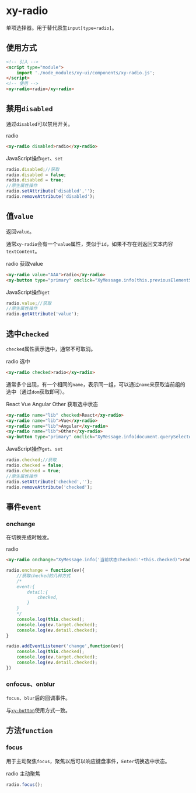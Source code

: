 # xy-radio

单项选择器。用于替代原生`input[type=radio]`。

## 使用方式

```html
<!-- 引入 -->
<script type="module">
    import './node_modules/xy-ui/components/xy-radio.js';
</script>
<!-- 使用 -->
<xy-radio>radio</xy-radio>
```

## 禁用`disabled`

通过`disabled`可以禁用开关。

<xy-radio disabled>radio</xy-radio>
<xy-switch checked onchange="this.previousElementSibling.disabled = this.checked;"></xy-switch>

```html
<xy-radio disabled>radio</xy-radio>
```

JavaScript操作`get`、`set`

```js
radio.disabled;//获取
radio.disabled = false;
radio.disabled = true;
//原生属性操作
radio.setAttribute('disabled','');
radio.removeAttribute('disabled');
```

## 值`value`

返回`value`。

通常`xy-radio`会有一个`value`属性，类似于`id`，如果不存在则返回文本内容`textContent`。

<xy-radio value="AAA">radio</xy-radio>
<xy-button type="primary" onclick="XyMessage.info(this.previousElementSibling.value)">获取value</xy-button>

```html
<xy-radio value="AAA">radio</xy-radio>
<xy-button type="primary" onclick="XyMessage.info(this.previousElementSibling.value)">获取value</xy-button>
```

JavaScript操作`get`

```js
radio.value;//获取
//原生属性操作
radio.getAttribute('value');
```

## 选中`checked`

`checked`属性表示选中，通常不可取消。

<xy-radio>radio</xy-radio>
<xy-button type="primary" onclick="this.previousElementSibling.checked = true;">选中</xy-button>

```html
<xy-radio checked>radio</xy-radio>
```

通常多个出现，有一个相同的`name`，表示同一组，可以通过`name`来获取当前组的选中（通过`dom`获取即可）。

<xy-radio name="lib" checked>React</xy-radio>
<xy-radio name="lib">Vue</xy-radio>
<xy-radio name="lib">Angular</xy-radio>
<xy-radio name="lib">Other</xy-radio>
<xy-button type="primary" onclick="XyMessage.info(document.querySelector('xy-radio[name=lib][checked]').value)">获取选中状态</xy-button>

```html
<xy-radio name="lib" checked>React</xy-radio>
<xy-radio name="lib">Vue</xy-radio>
<xy-radio name="lib">Angular</xy-radio>
<xy-radio name="lib">Other</xy-radio>
<xy-button type="primary" onclick="XyMessage.info(document.querySelector('xy-radio[name=lib][checked]').value)">获取选中状态</xy-button>
```


JavaScript操作`get`、`set`

```js
radio.checked;//获取
radio.checked = false;
radio.checked = true;
//原生属性操作
radio.setAttribute('checked','');
radio.removeAttribute('checked');
```

## 事件`event`

### onchange

在切换完成时触发。

<xy-radio onchange="XyMessage.info('当前状态checked:'+this.checked)">radio</xy-radio>

```html
<xy-radio onchange="XyMessage.info('当前状态checked:'+this.checked)">radio</xy-radio>
```

```js
radio.onchange = function(ev){
    //获取checked的几种方式
    /*
    event:{
        detail:{
            checked,
        }
    }
    */
    console.log(this.checked);
    console.log(ev.target.checked);
    console.log(ev.detail.checked);
}

radio.addEventListener('change',function(ev){
    console.log(this.checked);
    console.log(ev.target.checked);
    console.log(ev.detail.checked);
})
```

### onfocus、onblur

`focus`、`blur`后的回调事件。

与[`xy-button`](xy-button?id=onfocus、onblur)使用方式一致。

## 方法`function`

### focus

用于主动聚焦`focus`，聚焦以后可以响应键盘事件，`Enter`切换选中状态。

<xy-radio onchange="XyMessage.info('当前状态checked:'+this.checked)">radio</xy-radio>
<xy-button type="primary" onfocus="XyMessage.info('focus')" onclick="this.previousElementSibling.focus()">主动聚焦</xy-button>

```js
radio.focus();
```